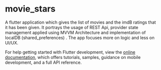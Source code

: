 # movie_stars

A flutter application which gives the list of movies and the imdB ratings that it has been given. It portrays the usage of REST Api, provider state management applied using MVVM Architecture and implementation of localDB (shared_preferences) . The app focuses more on logic and less on UI/UX.


For help getting started with Flutter development, view the
[online documentation](https://docs.flutter.dev/), which offers tutorials,
samples, guidance on mobile development, and a full API reference.
